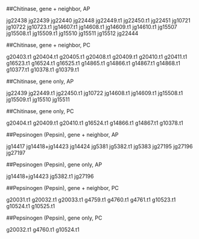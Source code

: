 ##Chitinase, gene + neighbor, AP

jg22438
jg22439
jg22440
jg22448
jg22449.t1
jg22450.t1
jg22451
jg10721
jg10722
jg10723.t1
jg14607.t1
jg14608.t1
jg14609.t1
jg14610.t1
jg15507
jg15508.t1
jg15509.t1
jg15510
jg15511
jg15512
jg22444

##Chitinase, gene + neighbor, PC

g20403.t1
g20404.t1
g20405.t1
g20408.t1
g20409.t1
g20410.t1
g20411.t1
g16523.t1
g16524.t1
g16525.t1
g14865.t1
g14866.t1
g14867.t1
g14868.t1
g10377.t1
g10378.t1
g10379.t1

##Chitinase, gene only, AP

jg22439
jg22449.t1
jg22450.t1
jg10722
jg14608.t1
jg14609.t1
jg15508.t1
jg15509.t1
jg15510
jg15511

##Chitinase, gene only, PC

g20404.t1
g20409.t1
g20410.t1
g16524.t1
g14866.t1
g14867.t1
g10378.t1

##Pepsinogen (Pepsin), gene + neighbor, AP

jg14417
jg14418+jg14423
jg14424
jg5381
jg5382.t1
jg5383
jg27195
jg27196
jg27197

##Pepsinogen (Pepsin), gene only, AP

jg14418+jg14423
jg5382.t1
jg27196

##Pepsinogen (Pepsin), gene + neighbor, PC

g20031.t1
g20032.t1
g20033.t1
g4759.t1
g4760.t1
g4761.t1
g10523.t1
g10524.t1
g10525.t1

##Pepsinogen (Pepsin), gene only, PC

g20032.t1
g4760.t1
g10524.t1